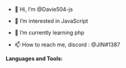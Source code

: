 - 👋 Hi, I’m @Davie504-js
- 👀 I’m interested in JavaScript
- 🌱 I’m currently learning php

- 📫 How to reach me, discord : @JIN#1387 

<!---
Davie504-js/Davie504-js is a ✨ special ✨ repository because its `README.md` (this file) appears on your GitHub profile.
You can click the Preview link to take a look at your changes.
--->





**Languages and Tools:**  





